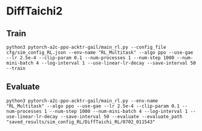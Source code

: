 # DiffTaichi2



## Train

`python3 pytorch-a2c-ppo-acktr-gail/main_rl.py --config_file cfg/sim_config_RL.json --env-name "RL_Multitask" --algo ppo --use-gae --lr 2.5e-4 --clip-param 0.1 --num-processes 1 --num-step 1000 --num-mini-batch 4 --log-interval 1 --use-linear-lr-decay --save-interval 50 --train`

## Evaluate 
` python3 pytorch-a2c-ppo-acktr-gail/main_rl.py --env-name "RL_Multitask" --algo ppo --use-gae --lr 2.5e-4 --clip-param 0.1 --num-processes 1 --num-step 1000 --num-mini-batch 4 --log-interval 1 --use-linear-lr-decay --save-interval 50 --evaluate --evaluate_path "saved_results/sim_config_RL/DiffTaichi_RL/0702_011543" `


